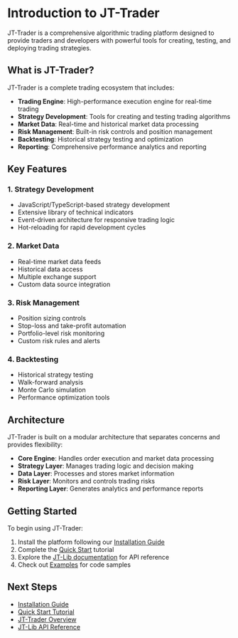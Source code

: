 # Introduction to JT-Trader

JT-Trader is a comprehensive algorithmic trading platform designed to provide traders and developers with powerful tools for creating, testing, and deploying trading strategies.

## What is JT-Trader?

JT-Trader is a complete trading ecosystem that includes:

- **Trading Engine**: High-performance execution engine for real-time trading
- **Strategy Development**: Tools for creating and testing trading algorithms
- **Market Data**: Real-time and historical market data processing
- **Risk Management**: Built-in risk controls and position management
- **Backtesting**: Historical strategy testing and optimization
- **Reporting**: Comprehensive performance analytics and reporting

## Key Features

### 1. Strategy Development
- JavaScript/TypeScript-based strategy development
- Extensive library of technical indicators
- Event-driven architecture for responsive trading logic
- Hot-reloading for rapid development cycles

### 2. Market Data
- Real-time market data feeds
- Historical data access
- Multiple exchange support
- Custom data source integration

### 3. Risk Management
- Position sizing controls
- Stop-loss and take-profit automation
- Portfolio-level risk monitoring
- Custom risk rules and alerts

### 4. Backtesting
- Historical strategy testing
- Walk-forward analysis
- Monte Carlo simulation
- Performance optimization tools

## Architecture

JT-Trader is built on a modular architecture that separates concerns and provides flexibility:

- **Core Engine**: Handles order execution and market data processing
- **Strategy Layer**: Manages trading logic and decision making
- **Data Layer**: Processes and stores market information
- **Risk Layer**: Monitors and controls trading risks
- **Reporting Layer**: Generates analytics and performance reports

## Getting Started

To begin using JT-Trader:

1. Install the platform following our [Installation Guide](installation.md)
2. Complete the [Quick Start](quick-start.md) tutorial
3. Explore the [JT-Lib documentation](../jt-lib/) for API reference
4. Check out [Examples](../examples/) for code samples

## Next Steps

- [Installation Guide](installation.md)
- [Quick Start Tutorial](quick-start.md)
- [JT-Trader Overview](jt-trader/)
- [JT-Lib API Reference](jt-lib/)
